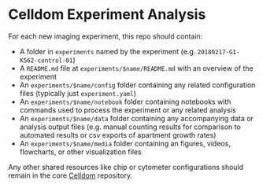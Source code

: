 # Celldom Experiment Analysis

For each new imaging experiment, this repo should contain:

- A folder in ```experiments``` named by the experiment (e.g. ```20180217-G1-K562-control-01```)
- A ```README.md``` file at ```experiments/$name/README.md``` with an overview of the experiment
- An ```experiments/$name/config``` folder containing any related configuration files (typically just ```experiment.yaml```)
- An ```experiments/$name/notebook``` folder containing notebooks with commands used to process the experiment or any related analysis
- An ```experiments/$name/data``` folder containing any accompanying data or analysis output files (e.g. manual counting results for comparison to automated results or csv exports of apartment growth rates)
- An ```experiments/$name/media``` folder containing an figures, videos, flowcharts, or other visualization files  

Any other shared resources like chip or cytometer configurations should remain in the core [Celldom](https://github.com/hammerlab/celldom) repository.

